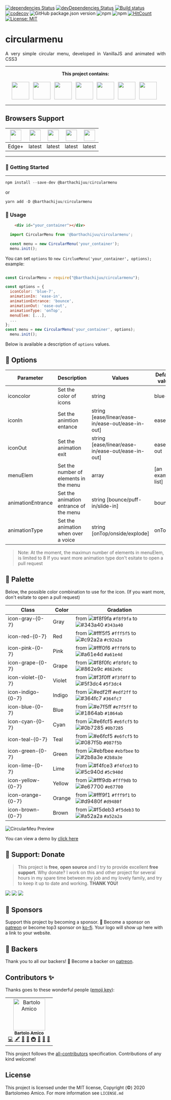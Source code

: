 [![dependencies Status](https://david-dm.org/barthachijuu/circularmenu/status.svg)](https://david-dm.org/barthachijuu/circularmenu)
[![devDependencies Status](https://david-dm.org/barthachijuu/circularmenu/dev-status.svg)](https://david-dm.org/barthachijuu/circularmenu?type=dev)
[![Build status](https://ci.appveyor.com/api/projects/status/8a0entl3tl47wwlw/branch/master?svg=true)](https://ci.appveyor.com/project/barthachijuu/circularmenu/branch/master)
[![codecov](https://codecov.io/gh/barthachijuu/circularmenu/branch/master/graph/badge.svg)](https://codecov.io/gh/barthachijuu/circularmenu)
![GitHub package.json version](https://img.shields.io/github/package-json/v/barthachijuu/circularmenu)
![npm](https://img.shields.io/npm/v/@barthachijuu/circularmenu)
![npm](https://img.shields.io/npm/dw/@barthachijuu/circularmenu)
[![HitCount](http://hits.dwyl.com/barthachijuu/circularmenu.svg)](http://hits.dwyl.com/barthachijuu/circularmenu)
[![License: MIT](https://img.shields.io/badge/License-MIT-yellow.svg)](https://opensource.org/licenses/MIT)

# circularmenu

<div align="justify">A very simple circular menu, developed in VanillaJS and animated with CSS3</div>

---

<div align="center"><strong>This project contains:</strong></div>
<br />
<div align="center">
<img src="https://raw.githubusercontent.com/barthachijuu/circularmenu/HEAD/repo_readme_assets/logo-sass.png" height="55">&nbsp;&nbsp;
<img src="https://raw.githubusercontent.com/barthachijuu/circularmenu/HEAD/repo_readme_assets/logo-npm.png" height="55">&nbsp;&nbsp;
<img src="https://raw.githubusercontent.com/barthachijuu/circularmenu/HEAD/repo_readme_assets/yarn.png" height="55">&nbsp;&nbsp;
<img src="https://raw.githubusercontent.com/barthachijuu/circularmenu/HEAD/repo_readme_assets/logo-es6.png" height="55">&nbsp;&nbsp;
<img src="https://raw.githubusercontent.com/barthachijuu/circularmenu/HEAD/repo_readme_assets/logo-node.png" height="55">&nbsp;&nbsp;
<img src="https://raw.githubusercontent.com/barthachijuu/circularmenu/HEAD/repo_readme_assets/logo-webpack.png" height="55">&nbsp;&nbsp;
<img src="https://raw.githubusercontent.com/barthachijuu/circularmenu/HEAD/repo_readme_assets/jest.png" height="55">&nbsp;&nbsp;
</div>

---

## Browsers Support

| <img src="https://raw.githubusercontent.com/barthachijuu/circularmenu/HEAD/repo_readme_assets/browsers/browser-ie.svg" height="35"> | <img src="https://raw.githubusercontent.com/barthachijuu/circularmenu/HEAD/repo_readme_assets/browsers/browser-firefox.svg" height="35"> | <img src="https://raw.githubusercontent.com/barthachijuu/circularmenu/HEAD/repo_readme_assets/browsers/browser-chrome.svg" height="35"> | <img src="https://raw.githubusercontent.com/barthachijuu/circularmenu/HEAD/repo_readme_assets/browsers/browser-safari.svg" height="35"> | <img src="https://raw.githubusercontent.com/barthachijuu/circularmenu/HEAD/repo_readme_assets/browsers/browser-opera.svg" height="35"> |
| ------------------------------------------------------------ | ------------------------------------------------------------ | ------------------------------------------------------------ | ------------------------------------------------------------ | ------------------------------------------------------------ |
| Edge+                                                        | latest                                                       | latest                                                       | latest                                                       | latest                                                       |

---

### 🚀 Getting Started

---

```js
npm install --save-dev @barthachijuu/circularmenu
```

or

```js
yarn add -D @barthachijuu/circularmenu
```

### 📝 Usage

```html
    <div id="your_container"></div>
```

```js
  import CircularMenu from '@barthachijuu/circularmenu';

  const menu = new CircularMenu('your_container');
  menu.init();
```

You can set `options` to `new CirclueMenu('your_container', options);` example:

```javascript

const CircularMenu = require("@barthachijuu/circularmenu");

const options = {
  iconColor: 'blue-7',
  animationIn: 'ease-in',
  animationEntrance: 'bounce',
  animationOut: 'ease-out',
  animationType: 'onTop',
  menuElem: [...],
  ...
};
const menu = new CircularMenu('your_container', options);
  menu.init();
```

Below is available a description of `options` values.

## 🧰 Options

| Parameter | Description | Values | Default value | Available since |
| --- | --- | --- | --- | --- |
| iconcolor | Set the color of icons | string | blue-7 | **v1.0.0** |
| iconIn    | Set the animtion entance | string [ease/linear/ease-in/ease-out/ease-in-out] | ease-in  | **v1.0.0** |
| iconOut   | Set the animation exit | string [ease/linear/ease-in/ease-out/ease-in-out] | ease-out  | **v1.0.0** |
| menuElem  | Set the number of elements in the menu | array | [an example list]  | **v1.0.0** |
| animationEntrance   | Set the animation entrance of the menu | string [bounce/puff-in/slide-in] | bounce  | **v1.2.0** |
| animationType   | Set the animation when over a voice | string [onTop/onside/explode] | onTop  | **v1.2.0** |

> Note: At the moment, the maximun number of elements in menuElem, is limited to 8
> If you want more animation type don't esitate to open a pull request

## 🎨 Palette

Below, the possible color combination to use for the icon. (If you want more, don't esitate to open a pull request)

| Class | Color | Gradation |
| --- | --- | --- |
|icon-gray-{0-7} | Gray | from ![#f8f9fa](https://via.placeholder.com/15/f8f9fa/000000?text=+) `#f8f9fa` to ![#343a40](https://via.placeholder.com/15/343a40/000000?text=+) `#343a40` |
|icon-red-{0-7} | Red | from ![#fff5f5](https://via.placeholder.com/15/fff5f5/000000?text=+) `#fff5f5` to ![#c92a2a](https://via.placeholder.com/15/c92a2a/000000?text=+) `#c92a2a` |
|icon-pink-{0-7} | Pink | from ![#fff0f6](https://via.placeholder.com/15/fff0f6/000000?text=+) `#fff0f6` to ![#a61e4d](https://via.placeholder.com/15/a61e4d/000000?text=+) `#a61e4d` |
|icon-grape-{0-7} | Grape | from ![#f8f0fc](https://via.placeholder.com/15/f8f0fc/000000?text=+) `#f8f0fc` to ![#862e9c](https://via.placeholder.com/15/862e9c/000000?text=+) `#862e9c` |
|icon-violet-{0-7} | Violet | from ![#f3f0ff](https://via.placeholder.com/15/f3f0ff/000000?text=+) `#f3f0ff` to ![#5f3dc4](https://via.placeholder.com/15/5f3dc4/000000?text=+) `#5f3dc4` |
|icon-indigo-{0-7} | Indigo | from ![#edf2ff](https://via.placeholder.com/15/edf2ff/000000?text=+) `#edf2ff` to ![#364fc7](https://via.placeholder.com/15/364fc7/000000?text=+) `#364fc7` |
|icon-blue-{0-7} | Blue | from ![#e7f5ff](https://via.placeholder.com/15/e7f5ff/000000?text=+) `#e7f5ff` to ![#1864ab](https://via.placeholder.com/15/1864ab/000000?text=+) `#1864ab` |
|icon-cyan-{0-7} | Cyan | from ![#e6fcf5](https://via.placeholder.com/15/e6fcf5/000000?text=+) `#e6fcf5` to ![#0b7285](https://via.placeholder.com/15/0b7285/000000?text=+) `#0b7285` |
|icon-teal-{0-7} | Teal | from ![#e6fcf5](https://via.placeholder.com/15/e6fcf5/000000?text=+) `#e6fcf5` to ![#087f5b](https://via.placeholder.com/15/087f5b/000000?text=+) `#087f5b` |
|icon-green-{0-7} | Green | from ![#ebfbee](https://via.placeholder.com/15/ebfbee/000000?text=+) `#ebfbee` to ![#2b8a3e](https://via.placeholder.com/15/2b8a3e/000000?text=+) `#2b8a3e` |
|icon-lime-{0-7} | Lime | from ![#f4fce3](https://via.placeholder.com/15/f4fce3/000000?text=+) `#f4fce3` to ![#5c940d](https://via.placeholder.com/15/5c940d/000000?text=+) `#5c940d` |
|icon-yellow-{0-7} | Yellow | from ![#fff9db](https://via.placeholder.com/15/fff9db/000000?text=+) `#fff9db` to ![#e67700](https://via.placeholder.com/15/e67700/000000?text=+) `#e67700` |
|icon-orange-{0-7} | Orange | from ![#fff9f1](https://via.placeholder.com/15/fff9f1/000000?text=+) `#fff9f1` to ![#d9480f](https://via.placeholder.com/15/d9480f/000000?text=+) `#d9480f` |
|icon-brown-{0-7} | Brown | from ![#f5deb3](https://via.placeholder.com/15/f5deb3/000000?text=+) `#f5deb3` to ![#a52a2a](https://via.placeholder.com/15/a52a2a/000000?text=+) `#a52a2a` |

![CircularMeu Preview](https://raw.githubusercontent.com/barthachijuu/circularmenu/HEAD/repo_readme_assets/circularmenu.gif)

You can view a demo by [click here](https://codesandbox.io/s/zealous-feather-geyk8?fontsize=14&hidenavigation=1&theme=dark)

## 🎁 Support: Donate

> This project is **free**, **open source** and I try to provide excellent **free support**. Why donate? I work on this and other project for several hours in my spare time between my job and my lovely family, and try to keep it up to date and working. **THANK YOU!**

[![](https://img.shields.io/badge/donate-paypal-005EA6.svg?logo=paypal)](https://www.paypal.me/barthachijuu) [![](https://img.shields.io/badge/donate-patreon-F87668.svg?logo=patreon)](https://www.patreon.com/barthachijuu)  [![](https://img.shields.io/badge/donate-ko--fi-29abe0.svg?logo=ko-fi)](https://ko-fi.com/barthachijuu)

## 👑 Sponsors

Support this project by becoming a sponsor. 🙏 Become a sponsor on [patreon](https://www.patreon.com/join/barthachijuu) or become top3 sponsor on [ko-fi](https://ko-fi.com/barthachijuu). Your logo will show up here with a link to your website.

## 👔 Backers

Thank you to all our backers! 🙏 Become a backer on [patreon](https://www.patreon.com/join/barthachijuu).

## Contributors ✨

Thanks goes to these wonderful people ([emoji key](https://allcontributors.org/docs/en/emoji-key)):

<!-- ALL-CONTRIBUTORS-LIST:START - Do not remove or modify this section -->
<!-- prettier-ignore -->
<table><tr><td align="center"><a href="https://barthachijuu.dev"><img src="https://avatars3.githubusercontent.com/u/1281894?v=4" width="100px;" alt="Bartolo Amico"/><br /><sub><b>Bartolo Amico</b></sub></a><br /><a href="https://github.com/barthachijuu/circularmenu/commits?author=barthachijuu" title="Code">💻</a> <a href="#content-barthachijuu" title="Content">🖋</a> <a href="https://github.com/barthachijuu/circularmenu/commits?author=barthachijuu" title="Documentation">📖</a> <a href="#ideas-barthachijuu" title="Ideas, Planning, & Feedback">🤔</a> <a href="#infra-barthachijuu" title="Infrastructure (Hosting, Build-Tools, etc)">🚇</a> <a href="#maintenance-barthachijuu" title="Maintenance">🚧</a> <a href="#plugin-barthachijuu" title="Plugin/utility libraries">🔌</a> <a href="#projectManagement-barthachijuu" title="Project Management">📆</a></td></tr></table>

<!-- ALL-CONTRIBUTORS-LIST:END -->

This project follows the [all-contributors](https://github.com/all-contributors/all-contributors) specification. Contributions of any kind welcome!

## License

This project is licensed under the MIT license, Copyright (©) 2020 Bartolomeo Amico. For more information see `LICENSE.md`
